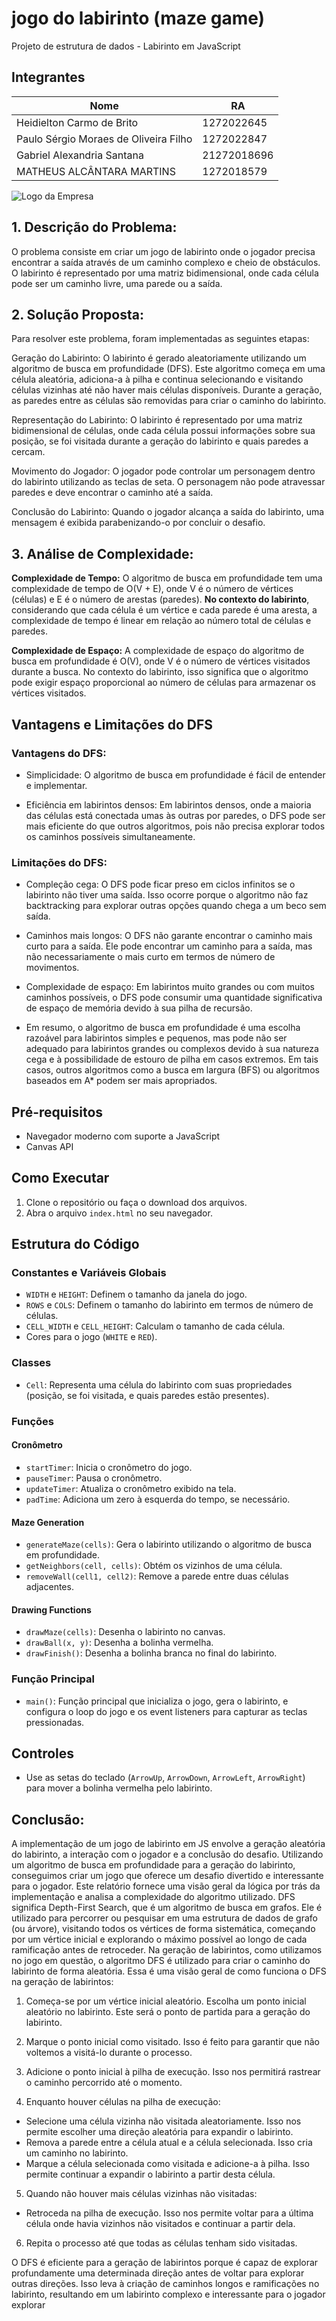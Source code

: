 # jogo do labirinto (maze game)
Projeto de estrutura de dados - Labirinto em JavaScript


## Integrantes

| Nome                                   | RA         |
|----------------------------------------|------------|
| Heidielton Carmo de Brito              | 1272022645 |
| Paulo Sérgio Moraes de Oliveira Filho  | 1272022847 |
| Gabriel Alexandria Santana             | 21272018696|
| MATHEUS ALCÂNTARA MARTINS              |1272018579  |



![Logo da Empresa](imagens/lab.png)


## 1. Descrição do Problema:

O problema consiste em criar um jogo de labirinto onde o jogador precisa encontrar a saída através de um caminho complexo e cheio de obstáculos. O labirinto é representado por uma matriz bidimensional, onde cada célula pode ser um caminho livre, uma parede ou a saída.

## 2. Solução Proposta:

Para resolver este problema, foram implementadas as seguintes etapas:

Geração do Labirinto: O labirinto é gerado aleatoriamente utilizando um algoritmo de busca em profundidade (DFS). Este algoritmo começa em uma célula aleatória, adiciona-a à pilha e continua selecionando e visitando células vizinhas até não haver mais células disponíveis. Durante a geração, as paredes entre as células são removidas para criar o caminho do labirinto.

Representação do Labirinto: O labirinto é representado por uma matriz bidimensional de células, onde cada célula possui informações sobre sua posição, se foi visitada durante a geração do labirinto e quais paredes a cercam.

Movimento do Jogador: O jogador pode controlar um personagem dentro do labirinto utilizando as teclas de seta. O personagem não pode atravessar paredes e deve encontrar o caminho até a saída.

Conclusão do Labirinto: Quando o jogador alcança a saída do labirinto, uma mensagem é exibida parabenizando-o por concluir o desafio.

## 3. Análise de Complexidade:

**Complexidade de Tempo:** O algoritmo de busca em profundidade tem uma complexidade de tempo de O(V + E), onde V é o número de vértices (células) e E é o número de arestas (paredes). **No contexto do labirinto**, considerando que cada célula é um vértice e cada parede é uma aresta, a complexidade de tempo é linear em relação ao número total de células e paredes.

**Complexidade de Espaço:** A complexidade de espaço do algoritmo de busca em profundidade é O(V), onde V é o número de vértices visitados durante a busca. No contexto do labirinto, isso significa que o algoritmo pode exigir espaço proporcional ao número de células para armazenar os vértices visitados.

## Vantagens e Limitações do DFS

### Vantagens do DFS:

* Simplicidade: O algoritmo de busca em profundidade é fácil de entender e implementar.

* Eficiência em labirintos densos: Em labirintos densos, onde a maioria das células está conectada umas às outras por paredes, o DFS pode ser mais eficiente do que outros algoritmos, pois não precisa explorar todos os caminhos possíveis simultaneamente.

### Limitações do DFS:

* Compleção cega: O DFS pode ficar preso em ciclos infinitos se o labirinto não tiver uma saída. Isso ocorre porque o algoritmo não faz backtracking para explorar outras opções quando chega a um beco sem saída.

* Caminhos mais longos: O DFS não garante encontrar o caminho mais curto para a saída. Ele pode encontrar um caminho para a saída, mas não necessariamente o mais curto em termos de número de movimentos.

* Complexidade de espaço: Em labirintos muito grandes ou com muitos caminhos possíveis, o DFS pode consumir uma quantidade significativa de espaço de memória devido à sua pilha de recursão.

* Em resumo, o algoritmo de busca em profundidade é uma escolha razoável para labirintos simples e pequenos, mas pode não ser adequado para labirintos grandes ou complexos devido à sua natureza cega e à possibilidade de estouro de pilha em casos extremos. Em tais casos, outros algoritmos como a busca em largura (BFS) ou algoritmos baseados em A* podem ser mais apropriados.



## Pré-requisitos
- Navegador moderno com suporte a JavaScript
- Canvas API

## Como Executar
1. Clone o repositório ou faça o download dos arquivos.
2. Abra o arquivo `index.html` no seu navegador.

## Estrutura do Código
### Constantes e Variáveis Globais
- `WIDTH` e `HEIGHT`: Definem o tamanho da janela do jogo.
- `ROWS` e `COLS`: Definem o tamanho do labirinto em termos de número de células.
- `CELL_WIDTH` e `CELL_HEIGHT`: Calculam o tamanho de cada célula.
- Cores para o jogo (`WHITE` e `RED`).

### Classes
- `Cell`: Representa uma célula do labirinto com suas propriedades (posição, se foi visitada, e quais paredes estão presentes).

### Funções
#### Cronômetro
- `startTimer`: Inicia o cronômetro do jogo.
- `pauseTimer`: Pausa o cronômetro.
- `updateTimer`: Atualiza o cronômetro exibido na tela.
- `padTime`: Adiciona um zero à esquerda do tempo, se necessário.

#### Maze Generation
- `generateMaze(cells)`: Gera o labirinto utilizando o algoritmo de busca em profundidade.
- `getNeighbors(cell, cells)`: Obtém os vizinhos de uma célula.
- `removeWall(cell1, cell2)`: Remove a parede entre duas células adjacentes.

#### Drawing Functions
- `drawMaze(cells)`: Desenha o labirinto no canvas.
- `drawBall(x, y)`: Desenha a bolinha vermelha.
- `drawFinish()`: Desenha a bolinha branca no final do labirinto.

### Função Principal
- `main()`: Função principal que inicializa o jogo, gera o labirinto, e configura o loop do jogo e os event listeners para capturar as teclas pressionadas.

## Controles
- Use as setas do teclado (`ArrowUp`, `ArrowDown`, `ArrowLeft`, `ArrowRight`) para mover a bolinha vermelha pelo labirinto.


## Conclusão:

A implementação de um jogo de labirinto em JS envolve a geração aleatória do labirinto, a interação com o jogador e a conclusão do desafio. Utilizando um algoritmo de busca em profundidade para a geração do labirinto, conseguimos criar um jogo que oferece um desafio divertido e interessante para o jogador. Este relatório fornece uma visão geral da lógica por trás da implementação e analisa a complexidade do algoritmo utilizado.
DFS significa Depth-First Search, que é um algoritmo de busca em grafos. Ele é utilizado para percorrer ou pesquisar em uma estrutura de dados de grafo (ou árvore), visitando todos os vértices de forma sistemática, começando por um vértice inicial e explorando o máximo possível ao longo de cada ramificação antes de retroceder.
Na geração de labirintos, como utilizamos no jogo em questão, o algoritmo DFS é utilizado para criar o caminho do labirinto de forma aleatória. Essa é uma visão geral de como funciona o DFS na geração de labirintos:

1. Começa-se por um vértice inicial aleatório.
Escolha um ponto inicial aleatório no labirinto. Este será o ponto de partida para a geração do labirinto.

2. Marque o ponto inicial como visitado. Isso é feito para garantir que não voltemos a visitá-lo durante o processo.

3. Adicione o ponto inicial à pilha de execução. Isso nos permitirá rastrear o caminho percorrido até o momento.

4. Enquanto houver células na pilha de execução:

 * Selecione uma célula vizinha não visitada aleatoriamente. Isso nos permite escolher uma direção aleatória para expandir o labirinto.
 * Remova a parede entre a célula atual e a célula selecionada. Isso cria um caminho no labirinto.
 * Marque a célula selecionada como visitada e adicione-a à pilha. Isso permite continuar a expandir o labirinto a partir desta célula.

5. Quando não houver mais células vizinhas não visitadas:

 * Retroceda na pilha de execução. Isso nos permite voltar para a última célula onde havia vizinhos não visitados e continuar a partir dela.

6. Repita o processo até que todas as células tenham sido visitadas.

O DFS é eficiente para a geração de labirintos porque é capaz de explorar profundamente uma determinada direção antes de voltar para explorar outras direções. Isso leva à criação de caminhos longos e ramificações no labirinto, resultando em um labirinto complexo e interessante para o jogador explorar